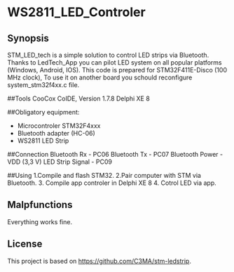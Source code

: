 # WS2811_LED_Controler

## Synopsis

STM_LED_tech is a simple solution to control LED strips via Bluetooth. Thanks to LedTech_App you can pilot LED system on all popular platforms (Windows, Android, IOS).
This code is prepared for STM32F411E-Disco (100 MHz clock), To use it on another board you schould reconfigure system_stm32f4xx.c file.

##Tools
CooCox CoIDE, Version 1.7.8
Delphi XE 8


##Obligatory equipment:
- Microcontroler STM32F4xxx
- Bluetooth adapter (HC-06)
- WS2811 LED Strip


##Connection
	Bluetooth Rx - PC06
	Bluetooth Tx - PC07
	Bluetooth Power - VDD (3,3 V)
	LED Strip Signal - PC09
	
	
##Using
	1.Compile and flash STM32.
	2.Pair computer with STM via Bluetooth.
	3. Compile app controler in Delphi XE 8
	4. Cotrol LED via app.

## Malpfunctions

Everything works fine.


## License
This project is based on https://github.com/C3MA/stm-ledstrip.